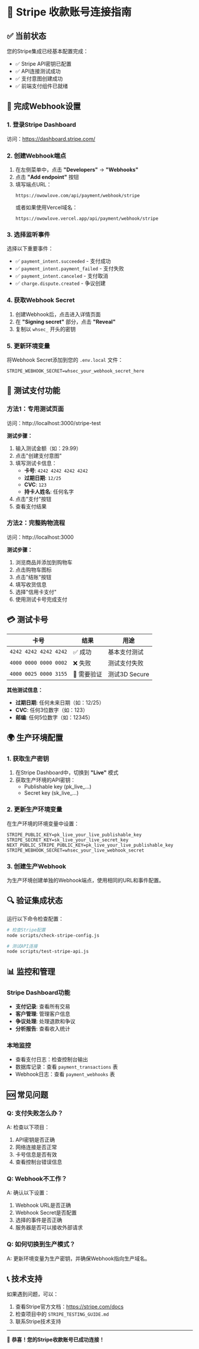 # 🎉 Stripe 收款账号连接指南

## ✅ 当前状态

您的Stripe集成已经基本配置完成：
- ✅ Stripe API密钥已配置
- ✅ API连接测试成功
- ✅ 支付意图创建成功
- ✅ 前端支付组件已就绪

## 🔧 完成Webhook设置

### 1. 登录Stripe Dashboard
访问：https://dashboard.stripe.com/

### 2. 创建Webhook端点
1. 在左侧菜单中，点击 **"Developers"** → **"Webhooks"**
2. 点击 **"Add endpoint"** 按钮
3. 填写端点URL：
   ```
   https://owowlove.com/api/payment/webhook/stripe
   ```
   或者如果使用Vercel域名：
   ```
   https://owowlove.vercel.app/api/payment/webhook/stripe
   ```

### 3. 选择监听事件
选择以下重要事件：
- ✅ `payment_intent.succeeded` - 支付成功
- ✅ `payment_intent.payment_failed` - 支付失败
- ✅ `payment_intent.canceled` - 支付取消
- ✅ `charge.dispute.created` - 争议创建

### 4. 获取Webhook Secret
1. 创建Webhook后，点击进入详情页面
2. 在 **"Signing secret"** 部分，点击 **"Reveal"**
3. 复制以 `whsec_` 开头的密钥

### 5. 更新环境变量
将Webhook Secret添加到您的 `.env.local` 文件：
```env
STRIPE_WEBHOOK_SECRET=whsec_your_webhook_secret_here
```

## 🧪 测试支付功能

### 方法1：专用测试页面
访问：http://localhost:3000/stripe-test

**测试步骤：**
1. 输入测试金额（如：29.99）
2. 点击"创建支付意图"
3. 填写测试卡信息：
   - **卡号**: `4242 4242 4242 4242`
   - **过期日期**: `12/25`
   - **CVC**: `123`
   - **持卡人姓名**: 任何名字
4. 点击"支付"按钮
5. 查看支付结果

### 方法2：完整购物流程
访问：http://localhost:3000

**测试步骤：**
1. 浏览商品并添加到购物车
2. 点击购物车图标
3. 点击"结账"按钮
4. 填写收货信息
5. 选择"信用卡支付"
6. 使用测试卡号完成支付

## 💳 测试卡号

| 卡号 | 结果 | 用途 |
|------|------|------|
| `4242 4242 4242 4242` | ✅ 成功 | 基本支付测试 |
| `4000 0000 0000 0002` | ❌ 失败 | 测试支付失败 |
| `4000 0025 0000 3155` | 🔐 需要验证 | 测试3D Secure |

**其他测试信息：**
- **过期日期**: 任何未来日期（如：12/25）
- **CVC**: 任何3位数字（如：123）
- **邮编**: 任何5位数字（如：12345）

## 🌍 生产环境配置

### 1. 获取生产密钥
1. 在Stripe Dashboard中，切换到 **"Live"** 模式
2. 获取生产环境的API密钥：
   - Publishable key (pk_live_...)
   - Secret key (sk_live_...)

### 2. 更新生产环境变量
在生产环境的环境变量中设置：
```env
STRIPE_PUBLIC_KEY=pk_live_your_live_publishable_key
STRIPE_SECRET_KEY=sk_live_your_live_secret_key
NEXT_PUBLIC_STRIPE_PUBLIC_KEY=pk_live_your_live_publishable_key
STRIPE_WEBHOOK_SECRET=whsec_your_live_webhook_secret
```

### 3. 创建生产Webhook
为生产环境创建单独的Webhook端点，使用相同的URL和事件配置。

## 🔍 验证集成状态

运行以下命令检查配置：
```bash
# 检查Stripe配置
node scripts/check-stripe-config.js

# 测试API连接
node scripts/test-stripe-api.js
```

## 📊 监控和管理

### Stripe Dashboard功能
- **支付记录**: 查看所有交易
- **客户管理**: 管理客户信息
- **争议处理**: 处理退款和争议
- **分析报告**: 查看收入统计

### 本地监控
- 查看支付日志：检查控制台输出
- 数据库记录：查看 `payment_transactions` 表
- Webhook日志：查看 `payment_webhooks` 表

## 🆘 常见问题

### Q: 支付失败怎么办？
A: 检查以下项目：
1. API密钥是否正确
2. 网络连接是否正常
3. 卡号信息是否有效
4. 查看控制台错误信息

### Q: Webhook不工作？
A: 确认以下设置：
1. Webhook URL是否正确
2. Webhook Secret是否配置
3. 选择的事件是否正确
4. 服务器是否可以接收外部请求

### Q: 如何切换到生产模式？
A: 更新环境变量为生产密钥，并确保Webhook指向生产域名。

## 📞 技术支持

如果遇到问题，可以：
1. 查看Stripe官方文档：https://stripe.com/docs
2. 检查项目中的 `STRIPE_TESTING_GUIDE.md`
3. 联系Stripe技术支持

---

🎉 **恭喜！您的Stripe收款账号已成功连接！**
